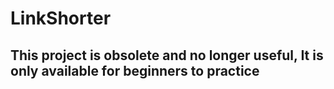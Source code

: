 # LinkShorter

## This project is obsolete and no longer useful, It is only available for beginners to practice
